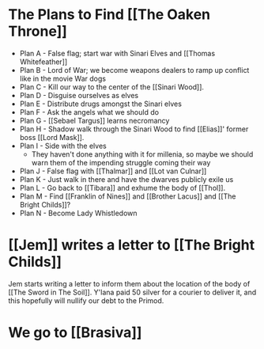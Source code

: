 # The Plans to Find [[The Oaken Throne]]
- Plan A - False flag; start war with Sinari Elves and [[Thomas Whitefeather]]
- Plan B - Lord of War; we become weapons dealers to ramp up conflict like in the movie War dogs
- Plan C - Kill our way to the center of the [[Sinari Wood]].
- Plan D - Disguise ourselves as elves
- Plan E - Distribute drugs amongst the Sinari elves
- Plan F - Ask the angels what we should do
- Plan G - [[Sebael Targus]] learns necromancy
- Plan H - Shadow walk through the Sinari Wood to find [[Elias]]' former boss [[Lord Mask]].
- Plan I - Side with the elves
	- They haven't done anything with it for millenia, so maybe we should warn them of the impending struggle coming their way
- Plan J - False flag with [[Thalmar]] and [[Lot van Culnar]]
- Plan K - Just walk in there and have the dwarves publicly exile us
- Plan L - Go back to [[Tibara]] and exhume the body of [[Thol]].
- Plan M - Find [[Franklin of Nines]] and [[Brother Lacus]] and [[The Bright Childs]]?
- Plan N - Become Lady Whistledown
# [[Jem]] writes a letter to [[The Bright Childs]]
Jem starts writing a letter to inform them about the location of the body of [[The Sword in The Soil]]. Y'lana paid 50 silver for a courier to deliver it, and this hopefully will nullify our debt to the Primod.
# We go to [[Brasiva]]
